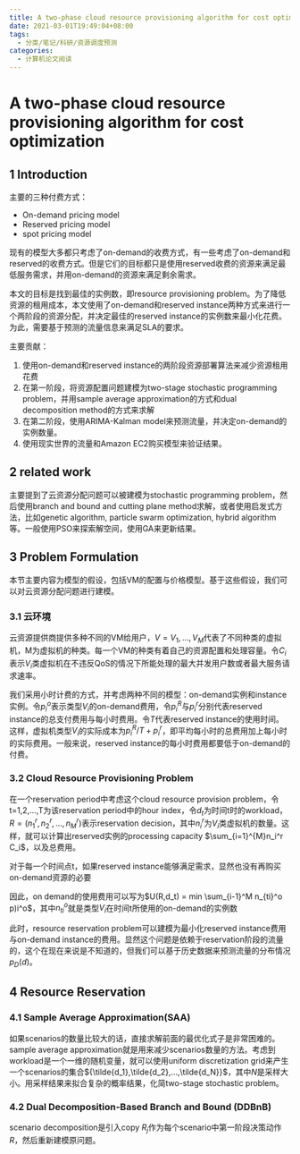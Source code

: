 ```yaml
---
title: A two-phase cloud resource provisioning algorithm for cost optimization
date: 2021-03-01T19:49:04+08:00
tags:
  - 分类/笔记/科研/资源调度预测
categories:
  - 计算机论文阅读
---
```


# A two-phase cloud resource provisioning algorithm for cost optimization

## 1 Introduction

主要的三种付费方式：
* On-demand pricing model
* Reserved pricing model
* spot pricing model

现有的模型大多都只考虑了on-demand的收费方式，有一些考虑了on-demand和reserved的收费方式。但是它们的目标都只是使用reserved收费的资源来满足最低服务需求，并用on-demand的资源来满足剩余需求。

本文的目标是找到最佳的实例数，即resource provisioning problem。为了降低资源的租用成本，本文使用了on-demand和reserved instance两种方式来进行一个两阶段的资源分配，并决定最佳的reserved instance的实例数来最小化花费。为此，需要基于预测的流量信息来满足SLA的要求。

主要贡献：
1. 使用on-demand和reserved instance的两阶段资源部署算法来减少资源租用花费
2. 在第一阶段，将资源配置问题建模为two-stage stochastic programming problem，并用sample average approximation的方式和dual decomposition method的方式来求解
3. 在第二阶段，使用ARIMA-Kalman model来预测流量，并决定on-demand的实例数量。
4. 使用现实世界的流量和Amazon EC2购买模型来验证结果。

## 2 related work

主要提到了云资源分配问题可以被建模为stochastic programming problem，然后使用branch and bound and cutting plane method求解，或者使用启发式方法，比如genetic algorithm, particle swarm optimization, hybrid algorithm等。一般使用PSO来探索解空间，使用GA来更新结果。

## 3 Problem Formulation

本节主要内容为模型的假设，包括VM的配置与价格模型。基于这些假设，我们可以对云资源分配问题进行建模。

### 3.1 云环境

云资源提供商提供多种不同的VM给用户，$V={V_1,...,V_M}$代表了不同种类的虚拟机，M为虚拟机的种类。每一个VM的种类有着自己的资源配置和处理容量。令$C_i$表示$V_i$类虚拟机在不违反QoS的情况下所能处理的最大并发用户数或者最大服务请求速率。

我们采用小时计费的方式，并考虑两种不同的模型：on-demand实例和instance实例。令$p_i^o$表示类型$V_i$的on-demand费用，令$p_i^R$与$p_i^r$分别代表reserved instance的总支付费用与每小时费用。令$T$代表reserved instance的使用时间。这样，虚拟机类型$V_i$的实际成本为$p_i^R/T+p_i^r$，即平均每小时的总费用加上每小时的实际费用。一般来说，reserved instance的每小时费用都要低于on-demand的付费。

### 3.2 Cloud Resource Provisioning Problem

在一个reservation period中考虑这个cloud resource provision problem，令t=1,2,...,T为该reservation period中的hour index，令$d_t$为时间t时的workload，$R=(n_1^r,n_2^r,...,n_M^r)$表示reservation decision，其中$n_i^r$为$V_i$类虚拟机的数量。这样，就可以计算出reserved实例的processing capacity $\sum_{i=1}^{M}n_i^r C_i$，以及总费用。

对于每一个时间点t，如果reserved instance能够满足需求，显然也没有再购买on-demand资源的必要

因此，on demand的使用费用可以写为$U(R,d_t) = min \sum_{i-1}^M n_{ti}^o p)i^o$，其中$n_{ti}^o$就是类型$V_i$在时间t所使用的on-demand的实例数

此时，resource reservation problem可以建模为最小化reserved instance费用与on-demand instance的费用。显然这个问题是依赖于reservation阶段的流量的，这个在现在来说是不知道的，但我们可以基于历史数据来预测流量的分布情况$p_D(d)$。

## 4 Resource Reservation

### 4.1 Sample Average Approximation(SAA)

如果scenarios的数量比较大的话，直接求解前面的最优化式子是非常困难的。sample average approximation就是用来减少scenarios数量的方法。考虑到workload是一个一维的随机变量，就可以使用uniform discretization grid来产生一个scenarios的集合${\tilde{d_1},\tilde{d_2},...,\tilde{d_N}}$，其中$N$是采样大小。用采样结果来拟合复杂的概率结果，化简two-stage stochastic problem。

### 4.2 Dual Decomposition-Based Branch and Bound (DDBnB)

scenario decomposition是引入copy $R_j$作为每个scenario中第一阶段决策动作$R$，然后重新建模原问题。
